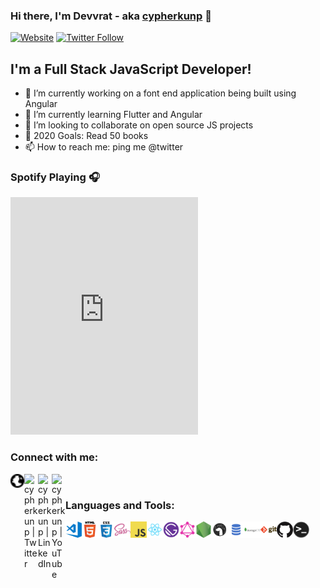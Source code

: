 ### Hi there, I'm Devvrat - aka [cypherkunp][website] 👋 

[![Website](https://img.shields.io/website?label=cypherkunp.github.io&style=for-the-badge&url=https%3A%2F%2Fcypherkunp.github.io)](https://cypherkunp.github.io)
[![Twitter Follow](https://img.shields.io/twitter/follow/cypherkunp?color=1DA1F2&logo=twitter&style=for-the-badge)](https://twitter.com/intent/follow?original_referer=https%3A%2F%2Fgithub.com%2Fcypherkunp&screen_name=cypherkunp)

## I'm a Full Stack JavaScript Developer!

- 🔭  I’m currently working on a font end application being built using Angular
- 🌱  I’m currently learning Flutter and Angular
- 👯  I’m looking to collaborate on open source JS projects
- 🥅  2020 Goals: Read 50 books
- 📫  How to reach me: ping me @twitter

### Spotify Playing 🎧

<iframe src="https://open.spotify.com/embed/playlist/07uydAJk8puPo5EC9gPNbh" width="300" height="380" frameborder="0" allowtransparency="true" allow="encrypted-media"></iframe>

### Connect with me:

[<img align="left" alt="cypherkunp.github.io" width="22px" src="https://raw.githubusercontent.com/iconic/open-iconic/master/svg/globe.svg" />][website]
[<img align="left" alt="cypherkunp | Twitter" width="22px" src="https://cdn.jsdelivr.net/npm/simple-icons@v3/icons/twitter.svg" />][twitter]
[<img align="left" alt="cypherkunp | LinkedIn" width="22px" src="https://cdn.jsdelivr.net/npm/simple-icons@v3/icons/linkedin.svg" />][linkedin]
[<img align="left" alt="cypherkunp | YouTube" width="22px" src="https://cdn.jsdelivr.net/npm/simple-icons@v3/icons/youtube.svg" />][youtube]


<br />

### Languages and Tools:

<img align="left" alt="Visual Studio Code" width="26px" src="https://raw.githubusercontent.com/github/explore/80688e429a7d4ef2fca1e82350fe8e3517d3494d/topics/visual-studio-code/visual-studio-code.png" />
<img align="left" alt="HTML5" width="26px" src="https://raw.githubusercontent.com/github/explore/80688e429a7d4ef2fca1e82350fe8e3517d3494d/topics/html/html.png" />
<img align="left" alt="CSS3" width="26px" src="https://raw.githubusercontent.com/github/explore/80688e429a7d4ef2fca1e82350fe8e3517d3494d/topics/css/css.png" />
<img align="left" alt="Sass" width="26px" src="https://raw.githubusercontent.com/github/explore/80688e429a7d4ef2fca1e82350fe8e3517d3494d/topics/sass/sass.png" />
<img align="left" alt="JavaScript" width="26px" src="https://raw.githubusercontent.com/github/explore/80688e429a7d4ef2fca1e82350fe8e3517d3494d/topics/javascript/javascript.png" />
<img align="left" alt="React" width="26px" src="https://raw.githubusercontent.com/github/explore/80688e429a7d4ef2fca1e82350fe8e3517d3494d/topics/react/react.png" />
<img align="left" alt="Gatsby" width="26px" src="https://raw.githubusercontent.com/github/explore/e94815998e4e0713912fed477a1f346ec04c3da2/topics/gatsby/gatsby.png" />
<img align="left" alt="GraphQL" width="26px" src="https://raw.githubusercontent.com/github/explore/80688e429a7d4ef2fca1e82350fe8e3517d3494d/topics/graphql/graphql.png" />
<img align="left" alt="Node.js" width="26px" src="https://raw.githubusercontent.com/github/explore/80688e429a7d4ef2fca1e82350fe8e3517d3494d/topics/nodejs/nodejs.png" />
<img align="left" alt="Deno" width="26px" src="https://raw.githubusercontent.com/github/explore/361e2821e2dea67711cde99c9c40ed357061cf27/topics/deno/deno.png" />
<img align="left" alt="SQL" width="26px" src="https://raw.githubusercontent.com/github/explore/80688e429a7d4ef2fca1e82350fe8e3517d3494d/topics/sql/sql.png" />
<img align="left" alt="MongoDB" width="26px" src="https://raw.githubusercontent.com/github/explore/80688e429a7d4ef2fca1e82350fe8e3517d3494d/topics/mongodb/mongodb.png" />
<img align="left" alt="Git" width="26px" src="https://raw.githubusercontent.com/github/explore/80688e429a7d4ef2fca1e82350fe8e3517d3494d/topics/git/git.png" />
<img align="left" alt="GitHub" width="26px" src="https://raw.githubusercontent.com/github/explore/78df643247d429f6cc873026c0622819ad797942/topics/github/github.png" />
<img align="left" alt="Terminal" width="26px" src="https://raw.githubusercontent.com/github/explore/80688e429a7d4ef2fca1e82350fe8e3517d3494d/topics/terminal/terminal.png" />

<br />
<br />

[website]: https://cypherkunp.github.io
[youtube]: https://www.youtube.com/channel/UCeUQ0WbxBBBnulyLBhCupkw
[twitter]: https://twitter.com/cypherkunp
[linkedin]: https://www.linkedin.com/in/devvratshukla/
